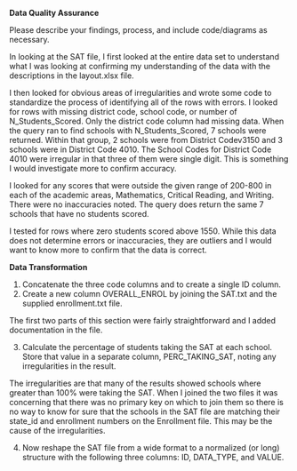 **Data Quality Assurance**

Please describe your findings, process, and include
code/diagrams as necessary.

In looking at the SAT file, I first looked at the entire data set to understand what I was looking at confirming my understanding of the data 
with the descriptions in the layout.xlsx file.

I then looked for obvious areas of irregularities and wrote some code to standardize the process of identifying all of the rows with errors.
I looked for rows with missing district code, school code, or number of N_Students_Scored. Only the district code column had missing data.
When the query ran to find schools with N_Students_Scored, 7 schools were returned. Within that group, 2 schools were from District Codev3150 and 
3 schools were in District Code 4010. The School Codes for District Code 4010 were irregular in that three of them were single digit. This is 
something I would investigate more to confirm accuracy.

I looked for any scores that were outside the given range of 200-800 in each of the academic areas, Mathematics, Critical Reading, and Writing. There were no inaccuracies noted. The query does return the same 7 schools that have no students scored.

I tested for rows where zero students scored above 1550. While this data does not determine errors or inaccuracies, they are outliers 
and I would want to know more to confirm that the data is correct.


**Data Transformation**

1. Concatenate the three code columns and to create a single ID column.
2. Create a new column OVERALL_ENROL by joining the SAT.txt and the supplied
enrollment.txt file.

The first two parts of this section were fairly straightforward and I added documentation in the file.


3. Calculate the percentage of students taking the SAT at each school. Store that value in a separate column, PERC_TAKING_SAT, noting any irregularities in the result.

The irregularities are that many of the results showed schools where greater than 100% were taking the SAT. When I joined the two files it was concerning that there was no primary key on which to join them so there is no way to know for sure that the schools in the SAT file are matching their state_id and enrollment numbers on the Enrollment file.  This may be the cause of the irregularities. 


4. Now reshape the SAT file from a wide format to a normalized (or long) structure with the following three columns: ID, DATA_TYPE, and VALUE.





